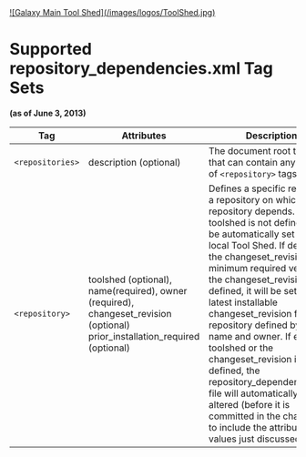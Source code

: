 <div class='center'> <a href='http://toolshed.g2.bx.psu.edu'>![Galaxy Main Tool Shed](/images/logos/ToolShed.jpg)</a> </div>

# Supported repository_dependencies.xml Tag Sets

**(as of June 3, 2013)**

|Tag|Attributes|Description|
|---|---|---|
|```<repositories>```|description (optional)|The document root tag set that can contain any number of ```<repository>``` tags.|
|```<repository>```|toolshed (optional), name(required), owner (required), changeset\_revision (optional) prior\_installation\_required (optional)|Defines a specific revision of a repository on which this repository depends.  If the toolshed is not defined, it will be automatically set to the local Tool Shed.  If defined, the changeset\_revision is the minimum required version.  If the changeset\_revision is not defined, it will be set to the latest installable changeset\_revision for the repository defined by the name and owner.  If either the toolshed or the changeset\_revision is not defined, the repository\_dependencies.xml file will automatically be altered (before it is committed in the changeset) to include the attributes and values just discussed.|

